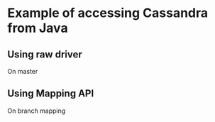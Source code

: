 # Example of accessing Cassandra from Java

## Using raw driver

On master

## Using Mapping API

On branch mapping
